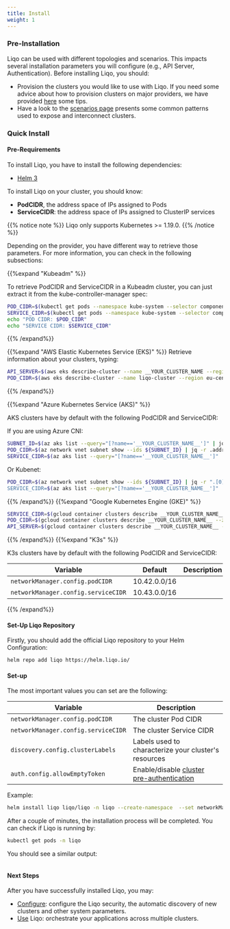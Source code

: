 ```yaml
---
title: Install 
weight: 1
---
```


### Pre-Installation

Liqo can be used with different topologies and scenarios. This impacts several installation parameters you will configure (e.g., API Server, Authentication).
Before installing Liqo, you should:
* Provision the clusters you would like to use with Liqo. If you need some advice about how to provision clusters on major providers, we have provided [here](./platforms/) some tips.
* Have a look to the [scenarios page](./pre-install) presents some common patterns used to expose and interconnect clusters.

### Quick Install

#### Pre-Requirements

To install Liqo, you have to install the following dependencies:

* [Helm 3](https://helm.sh/docs/intro/install/)

To install Liqo on your cluster, you should know:

* **PodCIDR**, the address space of IPs assigned to Pods
* **ServiceCIDR**:  the address space of IPs assigned to ClusterIP services

{{% notice note %}}
Liqo only supports Kubernetes >= 1.19.0.
{{% /notice %}}

Depending on the provider, you have different way to retrieve those parameters. For more information, you can check in the following subsections:

{{%expand "Kubeadm" %}}

To retrieve PodCIDR and ServiceCIDR in a Kubeadm cluster, you can just extract it from the kube-controller-manager spec:

```bash
POD_CIDR=$(kubectl get pods --namespace kube-system --selector component=kube-controller-manager --output jsonpath="{.items[*].spec.containers[*].command}" 2>/dev/null | grep -Po --max-count=1 "(?<=--cluster-cidr=)[0-9.\/]+")
SERVICE_CIDR=$(kubectl get pods --namespace kube-system --selector component=kube-controller-manager --output jsonpath="{.items[*].spec.containers[*].command}" 2>/dev/null | grep -Po --max-count=1 "(?<=--service-cluster-ip-range=)[0-9.\/]+")
echo "POD CIDR: $POD_CIDR"
echo "SERVICE CIDR: $SERVICE_CIDR"
```
{{% /expand%}}

{{%expand "AWS Elastic Kubernetes Service (EKS)" %}}
Retrieve information about your clusters, typing:
```bash
API_SERVER=$(aws eks describe-cluster --name __YOUR_CLUSTER_NAME --region __YOUR_CLUSTER_AWS_REGION__ | jq -r .cluster.endpoint | sed 's/https:\/\///g' ))
POD_CIDR=$(aws eks describe-cluster --name liqo-cluster --region eu-central-1 | jq -r '.cluster.resourcesVpcConfig.vpcId' | xargs aws ec2 describe-vpcs --vpc-ids --region eu-central-1 | jq '.Vpcs[0].CidrBlock')
```
{{% /expand%}}

{{%expand "Azure Kubernetes Service (AKS)" %}}

AKS clusters have by default with the following PodCIDR and ServiceCIDR:

If you are using Azure CNI:

```bash
SUBNET_ID=$(az aks list --query="[?name=='__YOUR_CLUSTER_NAME__']" | jq -r '.[0].agentPoolProfiles[0].vnetSubnetId')
POD_CIDR=$(az network vnet subnet show --ids ${SUBNET_ID} | jq -r .addressPrefix)
SERVICE_CIDR=$(az aks list --query="[?name=='__YOUR_CLUSTER_NAME__']" | jq -r ".[0].networkProfile.serviceCidr")
```

Or Kubenet:

```bash
POD_CIDR=$(az network vnet subnet show --ids ${SUBNET_ID} | jq -r ".[0].networkProfile.serviceCidr)
SERVICE_CIDR=$(az aks list --query="[?name=='__YOUR_CLUSTER_NAME__']" | jq -r ".[0].networkProfile.serviceCidr"
```


{{% /expand%}}
{{%expand "Google Kubernetes Engine (GKE)" %}}

```bash
SERVICE_CIDR=$(gcloud container clusters describe __YOUR_CLUSTER_NAME__ --zone -__YOUR_ZONE__ --project __YOUR_PROJECT_ID__ --format="json" | jq -r `.servicesIpv4Cidr`)
POD_CIDR=$(gcloud container clusters describe __YOUR_CLUSTER_NAME__ --zone -__YOUR_ZONE__ --project __YOUR_PROJECT_ID__ --format="json" | jq -r `.clusterIpv4Cidr`)
API_SERVER=$(gcloud container clusters describe __YOUR_CLUSTER_NAME__ --zone -__YOUR_ZONE__ --project __YOUR_PROJECT_ID__ --format="json" | jq -r `.endpoint`)
```

{{% /expand%}}
{{%expand "K3s" %}}

K3s clusters have by default with the following PodCIDR and ServiceCIDR:

| Variable               | Default | Description                                 |
| ---------------------- | ------- | ------------------------------------------- |
| `networkManager.config.podCIDR`             |    10.42.0.0/16     |
| `networkManager.config.serviceCIDR`         |    10.43.0.0/16     |
{{% /expand%}}

#### Set-Up Liqo Repository

Firstly, you should add the official Liqo repository to your Helm Configuration:

```bash
helm repo add liqo https://helm.liqo.io/
```

#### Set-up

The most important values you can set are the following:

| Variable               | Description                                 |
| ---------------------- | ------------------------------------------- |
| `networkManager.config.podCIDR`        | The cluster Pod CIDR                                 |
| `networkManager.config.serviceCIDR`    | The cluster Service CIDR                             |
| `discovery.config.clusterLabels`       | Labels used to characterize your cluster's resources |
| `auth.config.allowEmptyToken`          | Enable/disable [cluster pre-authentication](/User/Configure/Authentication)            |

Example:

```bash
helm install liqo liqo/liqo -n liqo --create-namespace  --set networkManager.config.podCIDR="10.42.0.0/16" --set networkManager.config.serviceCIDR="10.96.0.0/12" --set discovery.config.clusterLabels.region="A" --set discovery.config.clusterLabels.foo="bar" 
```

After a couple of minutes, the installation process will be completed. You can check if Liqo is running by:

```bash
kubectl get pods -n liqo
```

You should see a similar output:

```bash

```

#### Next Steps

After you have successfully installed Liqo, you may:

* [Configure](/user/configure): configure the Liqo security, the automatic discovery of new clusters and other system parameters.
* [Use](/user/use) Liqo: orchestrate your applications across multiple clusters.